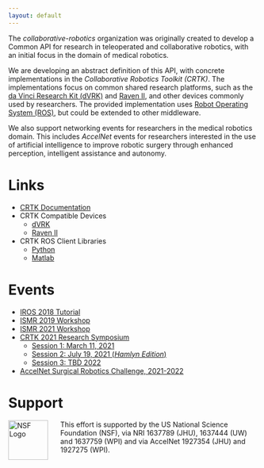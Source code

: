 ```yaml
---
layout: default
---
```


The _collaborative-robotics_ organization was originally created to develop a Common API for research in
teleoperated and collaborative robotics, with an initial focus in the domain of medical robotics.

We are developing an abstract definition of this API,
with concrete implementations in the _Collaborative Robotics Toolkit (CRTK)_.
The implementations focus on common shared research platforms, such as the
[da Vinci Research Kit (dVRK)](https://github.com/jhu-dvrk/sawIntuitiveResearchKit/wiki)
and [Raven II](https://github.com/uw-biorobotics/raven2),
and other devices commonly used by researchers. The provided implementation uses
[Robot Operating System (ROS)](https://www.ros.org), but could be extended to other middleware.

We also support networking events for researchers in the medical robotics domain.
This includes _AccelNet_ events for researchers interested in the use of artificial intelligence
to improve robotic surgery through enhanced perception, intelligent assistance and autonomy.


# Links

* [CRTK Documentation](https://github.com/collaborative-robotics/documentation/wiki)
* CRTK Compatible Devices
  * [dVRK](https://github.com/jhu-dvrk/sawIntuitiveResearchKit/wiki)
  * [Raven II](https://github.com/uw-biorobotics/raven2)
* CRTK ROS Client Libraries
  * [Python](https://github.com/collaborative-robotics/crtk_python_client)
  * [Matlab](https://github.com/collaborative-robotics/crtk_matlab_client)

# Events

* [IROS 2018 Tutorial](./iros-2018-tutorial.md)
* [ISMR 2019 Workshop](./ismr-2019-workshop.md)
* [ISMR 2021 Workshop](./ismr-2021-workshop.md)
* [CRTK 2021 Research Symposium](./crtk-2021-research-symposium.md)
  * [Session 1: March 11, 2021](./symposium-session-1/crtk-2021-symposium-session-1.md)
  * [Session 2: July 19, 2021 (*Hamlyn Edition*)](./symposium-session-2/crtk-2021-symposium-session-2.md)
  * [Session 3: TBD 2022](./symposium-session-3/crtk-symposium-session-3.md)
* [AccelNet Surgical Robotics Challenge, 2021-2022](./surgical-robotics-challenge/challenge-2021.md)

# Support

<p><img src="/images/NSF-logo.png" alt="NSF Logo" style="float:left; width:80px; height:80px; margin-right:25px">
This effort is supported by the US National Science Foundation (NSF), via NRI 1637789 (JHU), 1637444 (UW)
and 1637759 (WPI) and via AccelNet 1927354 (JHU) and 1927275 (WPI).</p>
